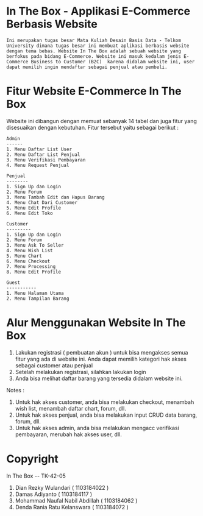 # In The Box - Applikasi E-Commerce Berbasis Website

	Ini merupakan tugas besar Mata Kuliah Desain Basis Data - Telkom University dimana tugas besar ini membuat aplikasi berbasis website dengan tema bebas. Website In The Box adalah sebuah website yang berfokus pada bidang E-Commerce. Website ini masuk kedalam jenis E-Commerce Business to Customer (B2C)  karena didalam website ini, user dapat memilih ingin mendaftar sebagai penjual atau pembeli. 
	
# Fitur Website E-Commerce In The Box

Website ini dibangun dengan memuat sebanyak 14 tabel dan juga fitur yang disesuaikan dengan kebutuhan. Fitur tersebut yaitu sebagai berikut :

	Admin
	------
	1. Menu Daftar List User
	2. Menu Daftar List Penjual
	3. Menu Verifikasi Pembayaran
	4. Menu Request Penjual

	Penjual
	--------
	1. Sign Up dan Login
	2. Menu Forum
	3. Menu Tambah Edit dan Hapus Barang
	4. Menu Chat Dari Customer 
	5. Menu Edit Profile
	6. Menu Edit Toko

	Customer
	---------
	1. Sign Up dan Login
	2. Menu Forum
	3. Menu Ask To Seller
	4. Menu Wish List
	5. Menu Chart
	6. Menu Checkout
	7. Menu Processing
	8. Menu Edit Profile

	Guest
	-----------
	1. Menu Halaman Utama
	2. Menu Tampilan Barang


# Alur Menggunakan Website In The Box

1. Lakukan registrasi ( pembuatan akun ) untuk bisa mengakses semua fitur yang ada di website ini. Anda dapat memilih kategori hak akses sebagai customer atau penjual
2. Setelah melakukan registrasi, silahkan lakukan login
3. Anda bisa melihat daftar barang yang tersedia didalam website ini. 

Notes :
1. Untuk hak akses customer, anda bisa melakukan checkout, menambah wish list, menambah daftar chart, forum, dll. 
2. Untuk hak akses penjual, anda bisa melakukan input CRUD data barang, forum, dll.
3. Untuk hak akses admin, anda bisa melakukan mengacc verifikasi pembayaran, merubah hak akses user, dll. 


# Copyright

In The Box -- TK-42-05

1. Dian Rezky Wulandari ( 1103184022 )
2. Damas Adiyanto ( 1103184117 )
3. Mohammad Naufal Nabil Abdillah ( 1103184062 )
4. Denda Rania Ratu Kelanswara ( 1103184072 )
